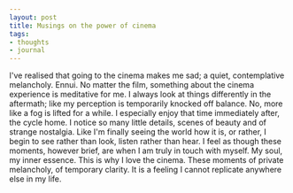 ```yaml
---
layout: post
title: Musings on the power of cinema
tags:
- thoughts
- journal
---
```


I've realised that going to the cinema makes me sad; a quiet, contemplative melancholy. Ennui. No matter the film, something about the cinema experience is meditative for me. I always look at things differently in the aftermath; like my perception is temporarily knocked off balance. No, more like a fog is lifted for a while. I especially enjoy that time immediately after, the cycle home. I notice so many little details, scenes of beauty and of strange nostalgia. Like I'm finally seeing the world how it is, or rather, I begin to see rather than look, listen rather than hear. I feel as though these moments, however brief, are when I am truly in touch with myself. My soul, my inner essence. This is why I love the cinema. These moments of private melancholy, of temporary clarity. It is a feeling I cannot replicate anywhere else in my life.